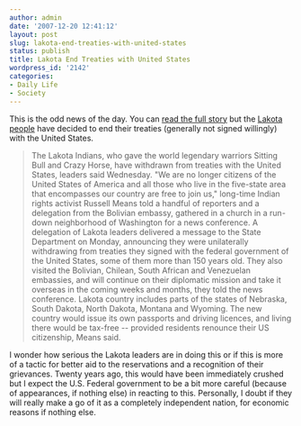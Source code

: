 ```yaml
---
author: admin
date: '2007-12-20 12:41:12'
layout: post
slug: lakota-end-treaties-with-united-states
status: publish
title: Lakota End Treaties with United States
wordpress_id: '2142'
categories:
- Daily Life
- Society
---
```


This is the odd news of the day. You can [read the full
story](http://rawstory.com/news/2007/Descendants_of_Sitting_Bull_Crazy_Horse_1220.html)
but the [Lakota people](http://en.wikipedia.org/wiki/Lakota_people) have
decided to end their treaties (generally not signed willingly) with the
United States.

> The Lakota Indians, who gave the world legendary warriors Sitting Bull
> and Crazy Horse, have withdrawn from treaties with the United States,
> leaders said Wednesday. "We are no longer citizens of the United
> States of America and all those who live in the five-state area that
> encompasses our country are free to join us," long-time Indian rights
> activist Russell Means told a handful of reporters and a delegation
> from the Bolivian embassy, gathered in a church in a run-down
> neighborhood of Washington for a news conference. A delegation of
> Lakota leaders delivered a message to the State Department on Monday,
> announcing they were unilaterally withdrawing from treaties they
> signed with the federal government of the United States, some of them
> more than 150 years old. They also visited the Bolivian, Chilean,
> South African and Venezuelan embassies, and will continue on their
> diplomatic mission and take it overseas in the coming weeks and
> months, they told the news conference. Lakota country includes parts
> of the states of Nebraska, South Dakota, North Dakota, Montana and
> Wyoming. The new country would issue its own passports and driving
> licences, and living there would be tax-free -- provided residents
> renounce their US citizenship, Means said.

I wonder how serious the Lakota leaders are in doing this or if this is
more of a tactic for better aid to the reservations and a recognition of
their grievances. Twenty years ago, this would have been immediately
crushed but I expect the U.S. Federal government to be a bit more
careful (because of appearances, if nothing else) in reacting to this.
Personally, I doubt if they will really make a go of it as a completely
independent nation, for economic reasons if nothing else.
